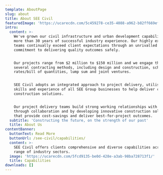 ```yaml
---
template: AboutPage
slug: about
title: About SEE Civil
featuredImage: 'https://ucarecdn.com/5c459278-ce35-4088-a962-b82ff669ef82/'
intro:
  content: >-
    We've grown our civil infrastructure and urban development capabilities over
    more than 30 years of successful industry experience. Our highly experienced
    teams continually exceed client expectations through an unrivalled
    commitment to delivering quality outcomes safely. 


    Our projects range from $2 million to $150 million and we engage through
    several contracting methods, including design and construction, schedule of
    rates/bill of quantities, lump sum and joint ventures. 


    SEE Civil adopts an integrated approach to project delivery, utilising the
    skills and experience of all SEE Group businesses to help deliver complete
    construction solutions. 


    Our project delivery teams build strong working relationships with clients
    through collaboration and by developing innovative construction solutions
    that provide cost-savings and deliver best-for-project outcomes.
  subtitle: 'Constructing the future, on the strength of our past'
  title: About Us
contentBanner:
  buttonText: Read More
  buttonUrl: /see-civil/capabilities/
  content: >-
    SEE Civil offers clients comprehensive and diverse capabilities across  a
    range of industry sectors.
  image: 'https://ucarecdn.com/5fcd9135-be0d-428e-a3ab-98ba728713f1/'
  title: Capabilities
downloads: []
---
```


